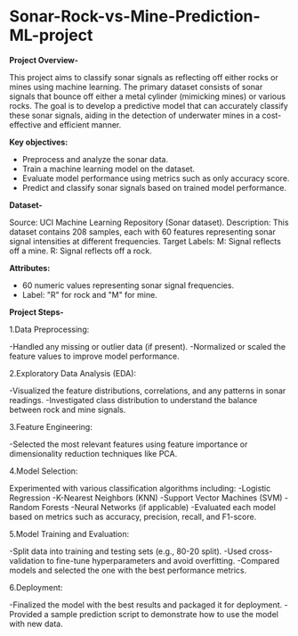 # Sonar-Rock-vs-Mine-Prediction-ML-project

**Project Overview-**

This project aims to classify sonar signals as reflecting off either rocks or mines using machine learning. The primary dataset consists of sonar signals that bounce off either a metal cylinder (mimicking mines) or various rocks. The goal is to develop a predictive model that can accurately classify these sonar signals, aiding in the detection of underwater mines in a cost-effective and efficient manner.

**Key objectives:**

- Preprocess and analyze the sonar data.
- Train a machine learning model on the dataset.
- Evaluate model performance using metrics such as only accuracy score.
- Predict and classify sonar signals based on trained model performance.

**Dataset-**

Source: UCI Machine Learning Repository (Sonar dataset).
Description: This dataset contains 208 samples, each with 60 features representing sonar signal intensities at different frequencies.
Target Labels:
M: Signal reflects off a mine.
R: Signal reflects off a rock.

**Attributes:**
- 60 numeric values representing sonar signal frequencies.
- Label: "R" for rock and "M" for mine.

**Project Steps-**

1.Data Preprocessing:

-Handled any missing or outlier data (if present).
-Normalized or scaled the feature values to improve model performance.

2.Exploratory Data Analysis (EDA):

-Visualized the feature distributions, correlations, and any patterns in sonar readings.
-Investigated class distribution to understand the balance between rock and mine signals.

3.Feature Engineering:

-Selected the most relevant features using feature importance or dimensionality reduction techniques like PCA.

4.Model Selection:

  Experimented with various classification algorithms including:
  -Logistic Regression
  -K-Nearest Neighbors (KNN)
  -Support Vector Machines (SVM)
  -Random Forests
  -Neural Networks (if applicable)
  -Evaluated each model based on metrics such as accuracy, precision, recall, and F1-score.

5.Model Training and Evaluation:

-Split data into training and testing sets (e.g., 80-20 split).
-Used cross-validation to fine-tune hyperparameters and avoid overfitting.
-Compared models and selected the one with the best performance metrics.

6.Deployment:

-Finalized the model with the best results and packaged it for deployment.
-Provided a sample prediction script to demonstrate how to use the model with new data.
